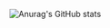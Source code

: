 ![Anurag's GitHub stats](https://github-readme-stats.vercel.app/api?username=sangholee228&show_icons=true&theme=transparent)
